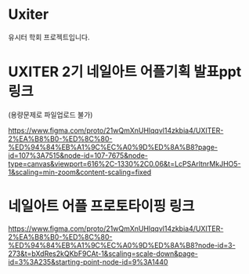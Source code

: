 # Uxiter
유시터 학회 프로젝트입니다.

# UXITER 2기 네일아트 어플기획 발표ppt 링크
(용량문제로 파일업로드 불가)

https://www.figma.com/proto/21wQmXnUHlqqvl14zkbia4/UXITER-2%EA%B8%B0-%ED%8C%80-%ED%94%84%EB%A1%9C%EC%A0%9D%ED%8A%B8?page-id=107%3A7515&node-id=107-7675&node-type=canvas&viewport=616%2C-1330%2C0.06&t=LcPSArltnrMkJHO5-1&scaling=min-zoom&content-scaling=fixed

# 네일아트 어플 프로토타이핑 링크

https://www.figma.com/proto/21wQmXnUHlqqvl14zkbia4/UXITER-2%EA%B8%B0-%ED%8C%80-%ED%94%84%EB%A1%9C%EC%A0%9D%ED%8A%B8?node-id=3-273&t=bXdRes2kQKbF9CAt-1&scaling=scale-down&page-id=3%3A235&starting-point-node-id=9%3A1440
